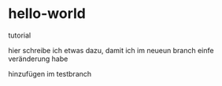 ﻿hello-world
===========

tutorial

hier schreibe ich etwas dazu, damit ich im neueun branch einfe veränderung habe

hinzufügen im testbranch